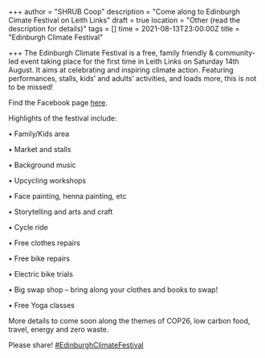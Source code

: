 +++
author = "SHRUB Coop"
description = "Come along to Edinburgh Cimate Festival on Leith Links"
draft = true
location = "Other (read the description for details)"
tags = []
time = 2021-08-13T23:00:00Z
title = "Edinburgh Climate Festival"

+++
The Edinburgh Climate Festival is a free, family friendly & community-led event taking place for the first time in Leith Links on Saturday 14th August. It aims at celebrating and inspiring climate action. Featuring performances, stalls, kids’ and adults’ activities, and loads more, this is not to be missed!

Find the Facebook page [here](https://www.facebook.com/EdClimateFest/).

Highlights of the festival include:

• Family/Kids area

• Market and stalls

• Background music

• Upcycling workshops

• Face painting, henna painting, etc

• Storytelling and arts and craft

• Cycle ride

• Free clothes repairs

• Free bike repairs

• Electric bike trials

• Big swap shop – bring along your clothes and books to swap!

• Free Yoga classes

More details to come soon along the themes of COP26, low carbon food, travel, energy and zero waste.

Please share! [#EdinburghClimateFestival](https://www.facebook.com/hashtag/edinburghclimatefestival?__eep__=6&__cft__\[0\]=AZXX21bFvzXZjk_icZrBTpf-bPKM_n5fF1eUbj0UbZ3iCYrGPzxEkzhc8_8KQGDR-__FINGbkFiVu28DvIw4Bqt2ejF6x5BZStLJM89IurzmD2BNZ44g9W361vEaaae9oxpYLCFhcn2TaZf3x8GuM8xBwYZQVYH-uzDV_hKLX4_GdM3fo5u7IYApElb9oINMki4JTLqtga-1rDz1Y35M2AxCY8Y7REXBYq_JThKK8A7lihqIMWFpXtGuvO2g0xlQMLc&__tn__=*NK-R)